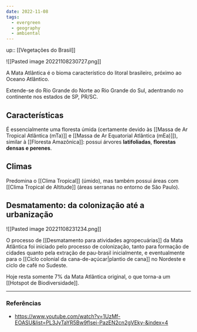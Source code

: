 ```yaml
---
date: 2022-11-08
tags:
  - evergreen
  - geography
  - ambiental
---
```

up:: [[Vegetações do Brasil]]

![[Pasted image 20221108230727.png]]

A Mata Atlântica é o bioma característico do litoral brasileiro, próximo ao Oceano Atlântico. 

Extende-se do Rio Grande do Norte ao Rio Grande do Sul, adentrando no continente nos estados de SP, PR/SC.

## Características
É essencialmente uma floresta úmida (certamente devido às [[Massa de Ar Tropical Atlântica (mTa)]] e [[Massa de Ar Equatorial Atlântica (mEa)]]), similar à [[Floresta Amazônica]]: possui árvores **latifoliadas**, **florestas densas e perenes**. 

## Climas
Predomina o [[Clima Tropical]] (úmido), mas também possui áreas com [[Clima Tropical de Altitude]] (áreas serranas no entorno de São Paulo).

## Desmatamento: da colonização até a urbanização
![[Pasted image 20221108231234.png]]

O processo de [[Desmatamento para atividades agropecuárias]] da Mata Atlântica foi iniciado pelo processo de colonização, tanto para formação de cidades quanto pela extração de pau-brasil inicialmente, e eventualmente para o [[Ciclo colonial da cana-de-açúcar|plantio de cana]] no Nordeste e ciclo de café no Sudeste.

Hoje resta somente 7% da Mata Atlântica original, o que torna-a um [[Hotspot de Biodiversidade]]. 

---
### Referências
- https://www.youtube.com/watch?v=1UzMf-EOASU&list=PL3JyTaYR5Bw9flsei-PazEN2cn2gVEky-&index=4